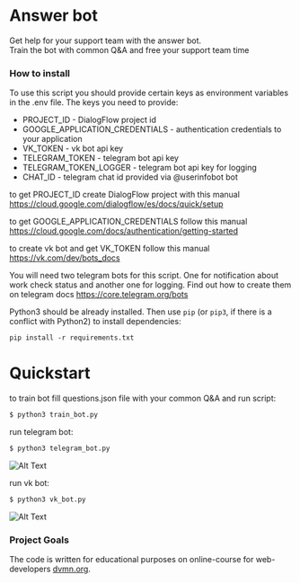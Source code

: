 # Answer bot

Get help for your support team with the answer bot.  
Train the bot with common Q&A and free your support team time

### How to install

To use this script you should provide certain keys as environment variables in the .env file.
The keys you need to provide:
- PROJECT_ID - DialogFlow project id
- GOOGLE_APPLICATION_CREDENTIALS - authentication credentials to your application
- VK_TOKEN - vk bot api key
- TELEGRAM_TOKEN - telegram bot api key
- TELEGRAM_TOKEN_LOGGER - telegram bot api key for logging
- CHAT_ID - telegram chat id provided via @userinfobot bot

to get PROJECT_ID create DialogFlow project with this manual https://cloud.google.com/dialogflow/es/docs/quick/setup

to get GOOGLE_APPLICATION_CREDENTIALS follow this manual https://cloud.google.com/docs/authentication/getting-started

to create vk bot and get VK_TOKEN follow this manual https://vk.com/dev/bots_docs

You will need two telegram bots for this script. One for notification about work check status
and another one for logging. Find out how to create them on telegram docs https://core.telegram.org/bots

Python3 should be already installed. 
Then use `pip` (or `pip3`, if there is a conflict with Python2) to install dependencies:
```
pip install -r requirements.txt
```

# Quickstart

to train bot fill questions.json file with your common Q&A and run script:
```bash
$ python3 train_bot.py
```

run telegram bot:
```bash
$ python3 telegram_bot.py
```

![Alt Text](https://media.giphy.com/media/PIaJJgfsJbjwxjG9Hv/giphy.gif)

run vk bot:
```bash
$ python3 vk_bot.py
```

![Alt Text](https://media.giphy.com/media/wvMWJ59vJzjCanB8mk/giphy.gif)

### Project Goals

The code is written for educational purposes on online-course for web-developers [dvmn.org](https://dvmn.org/).